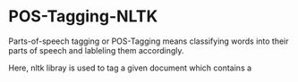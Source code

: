 # POS-Tagging-NLTK

Parts-of-speech tagging or POS-Tagging means classifying words into their parts of speech and lableling them accordingly.

Here, nltk libray is used to tag a given document which contains a
